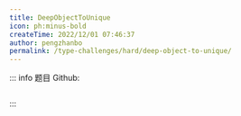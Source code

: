 ```yaml
---
title: DeepObjectToUnique
icon: ph:minus-bold
createTime: 2022/12/01 07:46:37
author: pengzhanbo
permalink: /type-challenges/hard/deep-object-to-unique/
---
```


::: info 题目
Github: []()

```ts

```

:::
